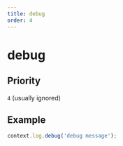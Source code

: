 ```yaml
---
title: debug
order: 4
---
```


# debug

<SinceBadge version="1.0.0" />

## Priority

`4` (usually ignored)

## Example

```js
context.log.debug('debug message');
```
